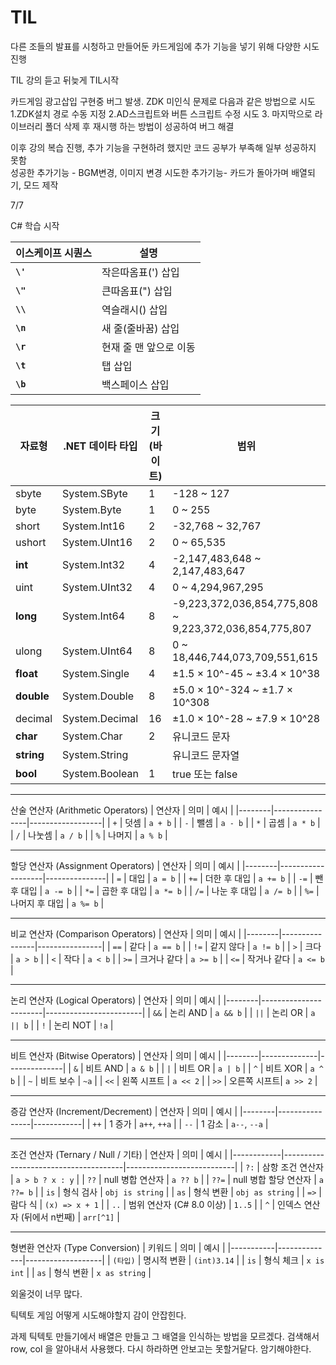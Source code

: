 # TIL

다른 조들의 발표를 시청하고 만들어둔 카드게임에 추가 기능을 넣기 위해 다양한 시도 진행

TIL 강의 듣고 뒤늦게 TIL시작

카드게임 광고삽입 구현중 버그 발생. ZDK 미인식 문제로 다음과 같은 방법으로 시도
1.ZDK설치 경로 수동 지정
2.AD스크립트와 버튼 스크립트 수정 시도
3. 마지막으로 라이브러리 폴더 삭제 후 재시행 하는 방법이 성공하여 버그 해결

이후 강의 복습 진행, 추가 기능을 구현하려 했지만 코드 공부가 부족해 일부 성공하지 못함\
성공한 추가기능 - BGM변경, 이미지 변경
시도한 추가기능- 카드가 돌아가며 배열되기, 모드 제작

7/7

C# 학습 시작

| **이스케이프 시퀀스** | **설명** |
| --- | --- |
| **`\'`** | 작은따옴표(') 삽입 |
| **`\"`** | 큰따옴표(") 삽입 |
| **`\\`** | 역슬래시() 삽입 |
| **`\n`** | 새 줄(줄바꿈) 삽입 |
| **`\r`** | 현재 줄 맨 앞으로 이동 |
| **`\t`** | 탭 삽입 |
| **`\b`** | 백스페이스 삽입 |

| **자료형** | **.NET 데이타 타입** | **크기 (바이트)** | **범위** |
| --- | --- | --- | --- |
| sbyte | System.SByte | 1 | -128 ~ 127 |
| byte | System.Byte | 1 | 0 ~ 255 |
| short | System.Int16 | 2 | -32,768 ~ 32,767 |
| ushort | System.UInt16 | 2 | 0 ~ 65,535 |
| **int** | System.Int32 | 4 | -2,147,483,648 ~ 2,147,483,647 |
| uint | System.UInt32 | 4 | 0 ~ 4,294,967,295 |
| **long** | System.Int64 | 8 | -9,223,372,036,854,775,808 ~ 9,223,372,036,854,775,807 |
| ulong | System.UInt64 | 8 | 0 ~ 18,446,744,073,709,551,615 |
| **float** | System.Single | 4 | ±1.5 × 10^-45 ~ ±3.4 × 10^38 |
| **double** | System.Double | 8 | ±5.0 × 10^-324 ~ ±1.7 × 10^308 |
| decimal | System.Decimal | 16 | ±1.0 × 10^-28 ~ ±7.9 × 10^28 |
| **char** | System.Char | 2 | 유니코드 문자 |
| **string** | System.String |  | 유니코드 문자열 |
| **bool** | System.Boolean | 1 | true 또는 false |

---

산술 연산자 (Arithmetic Operators)
| 연산자 | 의미           | 예시             |
|--------|----------------|------------------|
| `+`    | 덧셈           | `a + b`          |
| `-`    | 뺄셈           | `a - b`          |
| `*`    | 곱셈           | `a * b`          |
| `/`    | 나눗셈         | `a / b`          |
| `%`    | 나머지         | `a % b`          |

---

할당 연산자 (Assignment Operators)
| 연산자 | 의미              | 예시          |
|--------|-------------------|---------------|
| `=`    | 대입              | `a = b`       |
| `+=`   | 더한 후 대입      | `a += b`      |
| `-=`   | 뺀 후 대입        | `a -= b`      |
| `*=`   | 곱한 후 대입      | `a *= b`      |
| `/=`   | 나눈 후 대입      | `a /= b`      |
| `%=`   | 나머지 후 대입    | `a %= b`      |

---

비교 연산자 (Comparison Operators)
| 연산자 | 의미           | 예시           |
|--------|----------------|----------------|
| `==`   | 같다           | `a == b`       |
| `!=`   | 같지 않다      | `a != b`       |
| `>`    | 크다           | `a > b`        |
| `<`    | 작다           | `a < b`        |
| `>=`   | 크거나 같다    | `a >= b`       |
| `<=`   | 작거나 같다    | `a <= b`       |

---

논리 연산자 (Logical Operators)
| 연산자 | 의미                  | 예시                   |
|--------|-----------------------|------------------------|
| `&&`   | 논리 AND              | `a && b`               |
| `||`   | 논리 OR               | `a || b`               |
| `!`    | 논리 NOT              | `!a`                   |

---

비트 연산자 (Bitwise Operators)
| 연산자 | 의미         | 예시         |
|--------|--------------|--------------|
| `&`    | 비트 AND     | `a & b`      |
| `|`    | 비트 OR      | `a | b`      |
| `^`    | 비트 XOR     | `a ^ b`      |
| `~`    | 비트 보수    | `~a`         |
| `<<`   | 왼쪽 시프트  | `a << 2`     |
| `>>`   | 오른쪽 시프트| `a >> 2`     |

---

증감 연산자 (Increment/Decrement)
| 연산자 | 의미           | 예시       |
|--------|----------------|------------|
| `++`   | 1 증가         | `a++`, `++a` |
| `--`   | 1 감소         | `a--`, `--a` |

---

조건 연산자 (Ternary / Null / 기타)
| 연산자     | 의미                                 | 예시                      |
|------------|--------------------------------------|---------------------------|
| `?:`       | 삼항 조건 연산자                     | `a > b ? x : y`           |
| `??`       | null 병합 연산자                     | `a ?? b`                  |
| `??=`      | null 병합 할당 연산자                 | `a ??= b`                 |
| `is`       | 형식 검사                            | `obj is string`           |
| `as`       | 형식 변환                            | `obj as string`           |
| `=>`       | 람다 식                              | `(x) => x + 1`            |
| `..`       | 범위 연산자 (C# 8.0 이상)            | `1..5`                    |
| `^`        | 인덱스 연산자 (뒤에서 n번째)         | `arr[^1]`                 |

---

형변환 연산자 (Type Conversion)
| 키워드    | 의미         | 예시              |
|-----------|--------------|-------------------|
| `(타입)`  | 명시적 변환  | `(int)3.14`       |
| `is`      | 형식 체크    | `x is int`        |
| `as`      | 형식 변환    | `x as string`     |


외울것이 너무 많다. 

틱텍토 게임 어떻게 시도해야할지 감이 안잡힌다.

과제 틱텍토 만들기에서 배열은 만들고 그 배열을 인식하는 방법을 모르겠다. 검색해서  row, col 을 알아내서 사용했다.
다시 하라하면 안보고는 못할거닽다. 암기해야한다.



